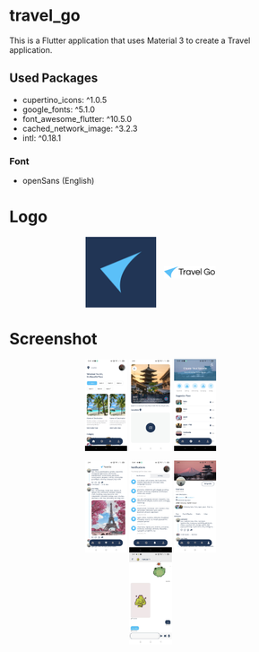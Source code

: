 # travel_go

This is a Flutter application that uses Material 3 to create a Travel application.

## Used Packages

* cupertino_icons: ^1.0.5
* google_fonts: ^5.1.0
* font_awesome_flutter: ^10.5.0
* cached_network_image: ^3.2.3
* intl: ^0.18.1

### Font

* openSans (English)


# Logo

<div style="text-align:center; width: 100%;">
<img src="assets/images/logo.png" width="25%" height="25%" align="center">
<img src="assets/images/logo_banner.png" width="auto" height="auto" align="center" style="margin-left: 10px;">
</div>

# Screenshot

<div style="text-align:center; width: 100%;">
    <img src="assets/screenshot/home.jpg" width="15%" height="auto" align="center">
    <img src="assets/screenshot/details.jpg" width="15%" height="auto" align="center">
    <img src="assets/screenshot/explore.jpg" width="15%" height="auto" align="center">
</div>
<br>
<div style="text-align:center; width: 100%;">
    <img src="assets/screenshot/content.jpg" width="15%" height="auto" align="center">
    <img src="assets/screenshot/notification.jpg" width="15%" height="auto" align="center">
    <img src="assets/screenshot/user.jpg" width="15%" height="auto" align="center">
 </div>

<div style="text-align:center; width: 100%;"> 
    <img src="assets/screenshot/chat.jpg" width="15%" height="auto" align="center">
</div>
